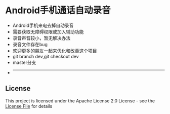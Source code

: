 # Android手机通话自动录音

* Android手机来电去掉自动录音
* 需要获取无障碍权限或加入辅助功能
* 录音声音较小，暂无解决办法
* 录音文件存在bug
* 欢迎更多的朋友一起来优化和改善这个项目
* git branch dev,git checkout dev
* master分支
* -------------------------------

## License
This project is licensed under the Apache License 2.0 License - see the [License File](LICENSE) for details